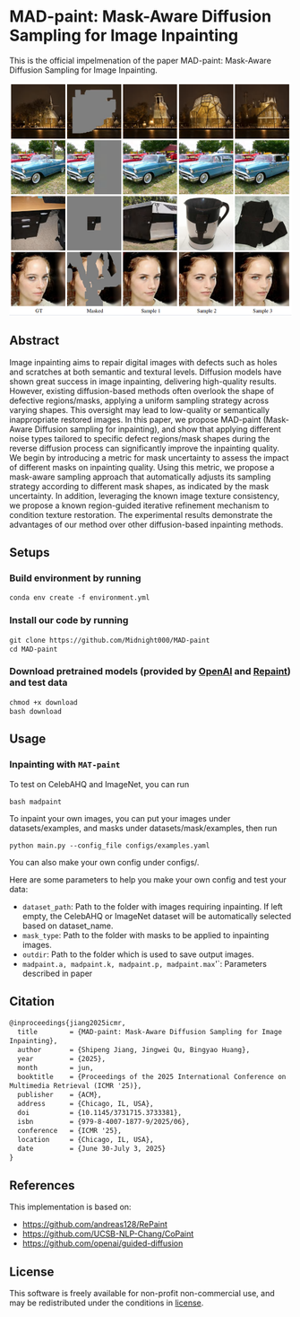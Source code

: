 # MAD-paint: Mask-Aware Diffusion Sampling for Image Inpainting

This is the official impelmenation of the paper MAD-paint: Mask-Aware Diffusion Sampling for Image Inpainting.

<img src="paper/teaser.png" width="750">

## Abstract
Image inpainting aims to repair digital images with defects such as holes and scratches at both semantic and textural levels. Diffusion models have shown great success in image inpainting, delivering high-quality results. However, existing diffusion-based methods often overlook the shape of defective regions/masks, applying a uniform sampling strategy across varying shapes. This oversight may lead to low-quality or semantically inappropriate restored images. In this paper, we propose MAD-paint (Mask-Aware Diffusion sampling for inpainting), and show that applying different noise types tailored to specific defect regions/mask shapes during the reverse diffusion process can significantly improve the inpainting quality. We begin by introducing a metric for mask uncertainty to assess the impact of different masks on inpainting quality. Using this metric, we propose a mask-aware sampling approach that automatically adjusts its sampling strategy according to different mask shapes, as indicated by the mask uncertainty. In addition, leveraging the known image texture consistency, we propose a known region-guided iterative refinement mechanism to condition texture restoration. The experimental results demonstrate the advantages of our method over other diffusion-based inpainting methods.
## Setups
### Build environment by running
```
conda env create -f environment.yml
```
### Install our code by running
```
git clone https://github.com/Midnight000/MAD-paint
cd MAD-paint
```
### Download pretrained models (provided by [OpenAI](https://github.com/openai/guided-diffusion) and [Repaint](https://github.com/andreas128/RePaint)) and test data
```
chmod +x download
bash download
```


## Usage
### Inpainting with `MAT-paint`
To test on CelebAHQ and ImageNet, you can run
```
bash madpaint
```
To inpaint your own images, you can put your images under datasets/examples, and masks under datasets/mask/examples, then run
```
python main.py --config_file configs/examples.yaml
```

You can also make your own config under configs/.

Here are some parameters to help you make your own config and test your data:
- `dataset_path`: Path to the folder with images requiring inpainting. If left empty, the CelebAHQ or ImageNet dataset will be automatically selected  based on dataset_name.
- `mask_type`: Path to the folder with masks to be applied to inpainting images.
- `outdir`: Path to the folder which is used to save output images.
- `madpaint.a, madpaint.k, madpaint.p, madpaint.max`'`: Parameters described in paper

## Citation
```
@inproceedings{jiang2025icmr,
  title        = {MAD-paint: Mask-Aware Diffusion Sampling for Image Inpainting},
  author       = {Shipeng Jiang, Jingwei Qu, Bingyao Huang},
  year         = {2025},
  month        = jun,
  booktitle    = {Proceedings of the 2025 International Conference on Multimedia Retrieval (ICMR '25)},
  publisher    = {ACM},
  address      = {Chicago, IL, USA},
  doi          = {10.1145/3731715.3733381},
  isbn         = {979-8-4007-1877-9/2025/06},
  conference   = {ICMR '25},
  location     = {Chicago, IL, USA},
  date         = {June 30-July 3, 2025}
}
```

## References
This implementation is based on:
* https://github.com/andreas128/RePaint
* https://github.com/UCSB-NLP-Chang/CoPaint
* https://github.com/openai/guided-diffusion

## License
This software is freely available for non-profit non-commercial use, and may be redistributed under the conditions in [license](LICENSE).